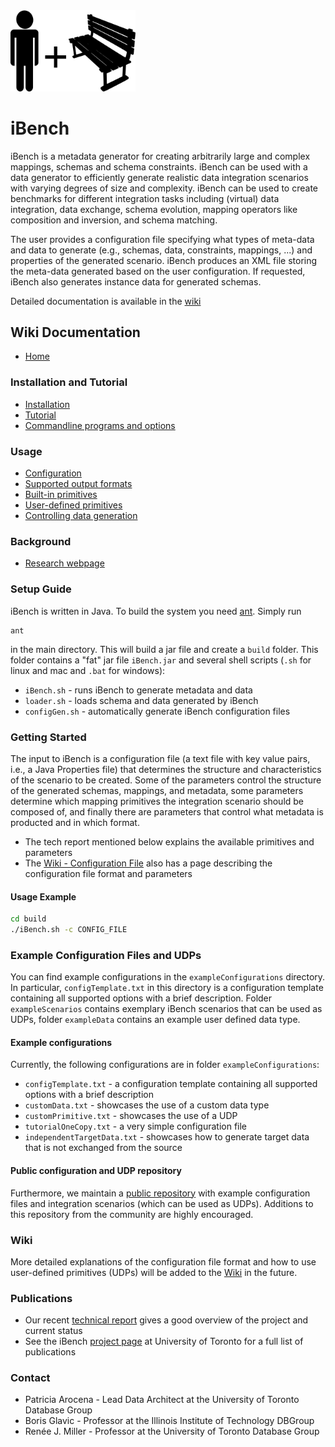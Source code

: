 <img src="https://github.com/RJMillerLab/ibench/blob/master/docs/images/ibenchlogo.png" alt="GProM Logo" width="200"/>

# iBench #

iBench is a metadata generator for creating arbitrarily large and complex mappings, schemas and schema constraints. iBench can be used with a data generator to efficiently generate realistic data integration scenarios with varying degrees of size and complexity. iBench can be used to create benchmarks for different integration tasks including (virtual) data integration, data exchange, schema evolution, mapping operators like composition and inversion, and schema matching.

The user provides a configuration file specifying what types of meta-data and data to generate (e.g., schemas, data, constraints, mappings, ...) and properties of the generated scenario. iBench produces an XML file storing the meta-data generated based on the user configuration. If requested, iBench also generates instance data for generated schemas.

Detailed documentation is available in the [wiki](https://github.com/RJMillerLab/ibench/wiki/Home)

## Wiki Documentation

* [Home][home]

### Installation and Tutorial

* [Installation][install]
* [Tutorial][tutorial]
* [Commandline programs and options][cmd]

### Usage

* [Configuration][config]
* [Supported output formats][outputs]
* [Built-in primitives][prim]
* [User-defined primitives][udps]
* [Controlling data generation][data]

### Background

* [Research webpage](http://dblab.cs.toronto.edu/project/iBench/)


### Setup Guide ###

iBench is written in Java. To build the system you need [ant](http://ant.apache.org/). Simply run 

```
ant
```

in the main directory. This will build a jar file and create a `build` folder. This folder contains a "fat" jar file `iBench.jar` and several shell scripts (`.sh` for linux and mac and `.bat` for windows):

* `iBench.sh` - runs iBench to generate metadata and data
* `loader.sh` - loads schema and data generated by iBench
* `configGen.sh` - automatically generate iBench configuration files

### Getting Started ###

The input to iBench is a configuration file (a text file with key value pairs, i.e., a Java Properties file) that determines the structure and characteristics of the scenario to be created. Some of the parameters control the structure of the generated schemas, mappings, and metadata, some parameters determine which mapping primitives the integration scenario should be composed of, and finally there are parameters that control what metadata is producted and in which format.

* The tech report mentioned below explains the available primitives and parameters
* The [Wiki - Configuration File](https://github.com/RJMillerLab/ibench/wiki/ConfigurationFile) also has a page describing the configuration file format and parameters 

#### Usage Example


```sh
cd build
./iBench.sh -c CONFIG_FILE
```

### Example Configuration Files and UDPs ###

You can find example configurations in the `exampleConfigurations` directory. In particular, `configTemplate.txt` in this directory is a configuration template containing all supported options with a brief description. Folder `exampleScenarios` contains exemplary iBench scenarios that can be used as UDPs, folder `exampleData` contains an example user defined data type.

#### Example configurations

Currently, the following configurations are in folder `exampleConfigurations`:

* `configTemplate.txt` - a configuration template containing all supported options with a brief description
* `customData.txt` - showcases the use of a custom data type
* `customPrimitive.txt` - showcases the use of a UDP
* `tutorialOneCopy.txt` - a very simple configuration file
* `independentTargetData.txt` - showcases how to generate target data that is not exchanged from the source

#### Public configuration and UDP repository

Furthermore, we maintain a [public repository](https://github.com/RJMillerLab/ibenchScenarioCollection) with example configuration files and integration scenarios (which can be used as UDPs). Additions to this repository from the community are highly encouraged.

### Wiki ###

More detailed explanations of the configuration file format and how to use user-defined primitives (UDPs) will be added to the [Wiki](https://github.com/RJMillerLab/ibench/wiki) in the future.

### Publications ###

* Our recent [technical report](http://dblab.cs.toronto.edu/project/iBench/docs/iBench-TR-2015.pdf) gives a good overview of the project and current status
* See the iBench [project page](http://dblab.cs.toronto.edu/project/iBench/) at University of Toronto for a full list of publications

### Contact ###

* Patricia Arocena - Lead Data Architect at the University of Toronto Database Group
* Boris Glavic - Professor at the Illinois Institute of Technology DBGroup
* Renée J. Miller - Professor at the University of Toronto Database Group

[home]: https://github.com/RJMillerLab/ibench/wiki/Home
[data]: https://github.com/RJMillerLab/ibench/wiki/Data
[install]: https://github.com/RJMillerLab/ibench/wiki/InstallationAndUsage
[cmd]: https://github.com/RJMillerLab/ibench/wiki/CMD
[tutorial]: https://github.com/RJMillerLab/ibench/wiki/tutorial
[outputs]: https://github.com/RJMillerLab/ibench/wiki/output
[udps]: https://github.com/RJMillerLab/ibench/wiki/udp
[branches]: https://github.com/RJMillerLab/ibench/wiki/branches
[config]: https://github.com/RJMillerLab/ibench/wiki/ConfigurationFile
[prim]: https://github.com/RJMillerLab/ibench/wiki/BuildinPrimitives
